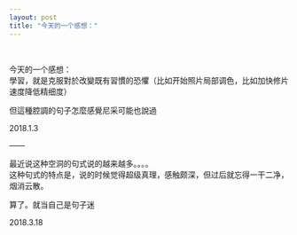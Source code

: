 ```yaml
---
layout: post
title: "今天的一个感想："
---
```


  
&nbsp;
&nbsp;

今天的一个感想：
<br>學習，就是克服對於改變既有習慣的恐懼（比如开始照片局部调色，比如加快修片速度降低精细度）

但這種腔調的句子怎麼感覺尼采可能也說過

2018.1.3

——

最近说这种空洞的句式说的越来越多。。。。
<br>这种句式的特点是，说的时候觉得超级真理，感触颇深，但过后就忘得一干二净，烟消云散。

算了。就当自己是句子迷

2018.3.18
